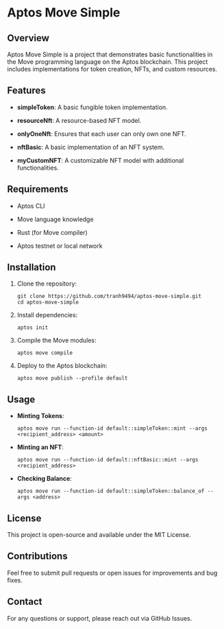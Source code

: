 # Aptos Move Simple

## Overview

Aptos Move Simple is a project that demonstrates basic functionalities in the Move programming language on the Aptos blockchain. This project includes implementations for token creation, NFTs, and custom resources.

## Features

-   **simpleToken**: A basic fungible token implementation.
    
-   **resourceNft**: A resource-based NFT model.
    
-   **onlyOneNft**: Ensures that each user can only own one NFT.
    
-   **nftBasic**: A basic implementation of an NFT system.
    
-   **myCustomNFT**: A customizable NFT model with additional functionalities.
    

## Requirements

-   Aptos CLI
    
-   Move language knowledge
    
-   Rust (for Move compiler)
    
-   Aptos testnet or local network
    

## Installation

1.  Clone the repository:
    
    ```
    git clone https://github.com/tranh9494/aptos-move-simple.git
    cd aptos-move-simple
    ```
    
2.  Install dependencies:
    
    ```
    aptos init
    ```
    
3.  Compile the Move modules:
    
    ```
    aptos move compile
    ```
    
4.  Deploy to the Aptos blockchain:
    
    ```
    aptos move publish --profile default
    ```
    

## Usage

-   **Minting Tokens**:
    
    ```
    aptos move run --function-id default::simpleToken::mint --args <recipient_address> <amount>
    ```
    
-   **Minting an NFT**:
    
    ```
    aptos move run --function-id default::nftBasic::mint --args <recipient_address>
    ```
    
-   **Checking Balance**:
    
    ```
    aptos move run --function-id default::simpleToken::balance_of --args <address>
    ```
    

## License

This project is open-source and available under the MIT License.

## Contributions

Feel free to submit pull requests or open issues for improvements and bug fixes.

## Contact

For any questions or support, please reach out via GitHub Issues.
